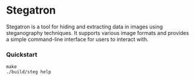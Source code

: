# Stegatron

Stegatron is a tool for hiding and extracting data in images using
steganography techniques. It supports various image formats and provides a
simple command-line interface for users to interact with.

### Quickstart

```console
make
./build/steg help
```
